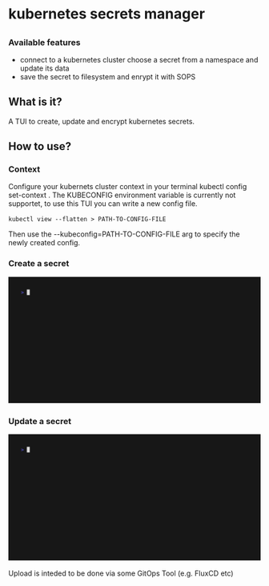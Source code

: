 # kubernetes secrets manager

## <WIP>

### Available features

- connect to a kubernetes cluster choose a secret from a namespace and update its data
- save the secret to filesystem and enrypt it with SOPS

## What is it?

A TUI to create, update and encrypt kubernetes secrets.

## How to use?

### Context

Configure your kubernets cluster context in your terminal kubectl config set-context <CONTEXT>.
The KUBECONFIG environment variable is currently not supportet, to use this TUI you can write a new config file.

```
kubectl view --flatten > PATH-TO-CONFIG-FILE
```

Then use the --kubeconfig=PATH-TO-CONFIG-FILE arg to specify the newly created config.

### Create a secret

![create secret](docs/create-secret.gif)

### Update a secret

![update secret](docs/update-secret.gif)

Upload is inteded to be done via some GitOps Tool (e.g. FluxCD etc)
